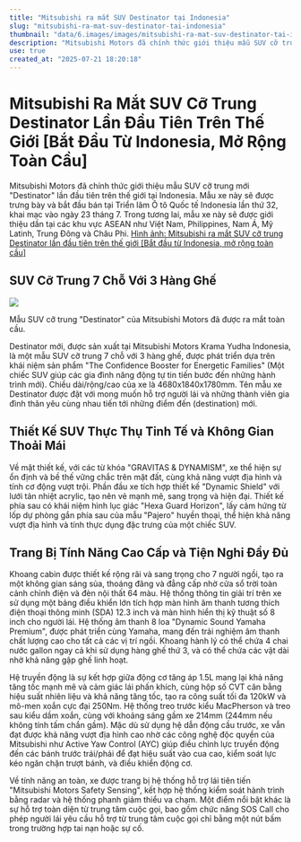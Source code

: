 ```yaml
---
title: "Mitsubishi ra mắt SUV Destinator tại Indonesia"
slug: "mitsubishi-ra-mat-suv-destinator-tai-indonesia"
thumbnail: "data/6.images/images/mitsubishi-ra-mat-suv-destinator-tai-indonesia.webp"
description: "Mitsubishi Motors đã chính thức giới thiệu mẫu SUV cỡ trung Destinator tại Indonesia, đánh dấu sự khởi đầu cho kế hoạch mở rộng toàn cầu, bao gồm cả Việt Nam và các nước ASEAN."
use: true
created_at: "2025-07-21 18:20:18"
---
```


# Mitsubishi Ra Mắt SUV Cỡ Trung Destinator Lần Đầu Tiên Trên Thế Giới [Bắt Đầu Từ Indonesia, Mở Rộng Toàn Cầu]

Mitsubishi Motors đã chính thức giới thiệu mẫu SUV cỡ trung mới "Destinator" lần đầu tiên trên thế giới tại Indonesia. Mẫu xe này sẽ được trưng bày và bắt đầu bán tại Triển lãm Ô tô Quốc tế Indonesia lần thứ 32, khai mạc vào ngày 23 tháng 7. Trong tương lai, mẫu xe này sẽ được giới thiệu dần tại các khu vực ASEAN như Việt Nam, Philippines, Nam Á, Mỹ Latinh, Trung Đông và Châu Phi.
[Hình ảnh: Mitsubishi ra mắt SUV cỡ trung Destinator lần đầu tiên trên thế giới [Bắt đầu từ Indonesia, mở rộng toàn cầu]](https://jikayosha.jp/news/2025/07/18/268389/photo/268391/)

## SUV Cỡ Trung 7 Chỗ Với 3 Hàng Ghế

![](/images/20250721-00010001-jikayosha-000-1-view.webp)

Mẫu SUV cỡ trung "Destinator" của Mitsubishi Motors đã được ra mắt toàn cầu.

Destinator mới, được sản xuất tại Mitsubishi Motors Krama Yudha Indonesia, là một mẫu SUV cỡ trung 7 chỗ với 3 hàng ghế, được phát triển dựa trên khái niệm sản phẩm "The Confidence Booster for Energetic Families" (Một chiếc SUV giúp các gia đình năng động tự tin tiến bước đến những hành trình mới). Chiều dài/rộng/cao của xe là 4680x1840x1780mm. Tên mẫu xe Destinator được đặt với mong muốn hỗ trợ người lái và những thành viên gia đình thân yêu cùng nhau tiến tới những điểm đến (destination) mới.

## Thiết Kế SUV Thực Thụ Tinh Tế và Không Gian Thoải Mái

Về mặt thiết kế, với các từ khóa "GRAVITAS & DYNAMISM", xe thể hiện sự ổn định và bề thế vững chắc trên mặt đất, cùng khả năng vượt địa hình và tính cơ động vượt trội. Phần đầu xe tích hợp thiết kế "Dynamic Shield" với lưới tản nhiệt acrylic, tạo nên vẻ mạnh mẽ, sang trọng và hiện đại. Thiết kế phía sau có khái niệm hình lục giác "Hexa Guard Horizon", lấy cảm hứng từ lốp dự phòng gắn phía sau của mẫu "Pajero" huyền thoại, thể hiện khả năng vượt địa hình và tính thực dụng đặc trưng của một chiếc SUV.

## Trang Bị Tính Năng Cao Cấp và Tiện Nghi Đầy Đủ

Khoang cabin được thiết kế rộng rãi và sang trọng cho 7 người ngồi, tạo ra một không gian sáng sủa, thoáng đãng và đẳng cấp nhờ cửa sổ trời toàn cảnh chỉnh điện và đèn nội thất 64 màu. Hệ thống thông tin giải trí trên xe sử dụng một bảng điều khiển lớn tích hợp màn hình âm thanh tương thích điện thoại thông minh (SDA) 12.3 inch và màn hình hiển thị kỹ thuật số 8 inch cho người lái. Hệ thống âm thanh 8 loa "Dynamic Sound Yamaha Premium", được phát triển cùng Yamaha, mang đến trải nghiệm âm thanh chất lượng cao cho tất cả các vị trí ngồi. Khoang hành lý có thể chứa 4 chai nước gallon ngay cả khi sử dụng hàng ghế thứ 3, và có thể chứa các vật dài nhờ khả năng gập ghế linh hoạt.

Hệ truyền động là sự kết hợp giữa động cơ tăng áp 1.5L mang lại khả năng tăng tốc mạnh mẽ và cảm giác lái phấn khích, cùng hộp số CVT cân bằng hiệu suất nhiên liệu và khả năng tăng tốc, tạo ra công suất tối đa 120kW và mô-men xoắn cực đại 250Nm. Hệ thống treo trước kiểu MacPherson và treo sau kiểu dầm xoắn, cùng với khoảng sáng gầm xe 214mm (244mm nếu không tính tấm chắn gầm). Mặc dù sử dụng hệ dẫn động cầu trước, xe vẫn đạt được khả năng vượt địa hình cao nhờ các công nghệ độc quyền của Mitsubishi như Active Yaw Control (AYC) giúp điều chỉnh lực truyền động đến các bánh trước trái/phải để đạt hiệu suất vào cua cao, kiểm soát lực kéo ngăn chặn trượt bánh, và điều khiển động cơ.

Về tính năng an toàn, xe được trang bị hệ thống hỗ trợ lái tiên tiến "Mitsubishi Motors Safety Sensing", kết hợp hệ thống kiểm soát hành trình bằng radar và hệ thống phanh giảm thiểu va chạm. Một điểm nổi bật khác là sự hỗ trợ toàn diện từ trung tâm cuộc gọi, bao gồm chức năng SOS Call cho phép người lái yêu cầu hỗ trợ từ trung tâm cuộc gọi chỉ bằng một nút bấm trong trường hợp tai nạn hoặc sự cố.